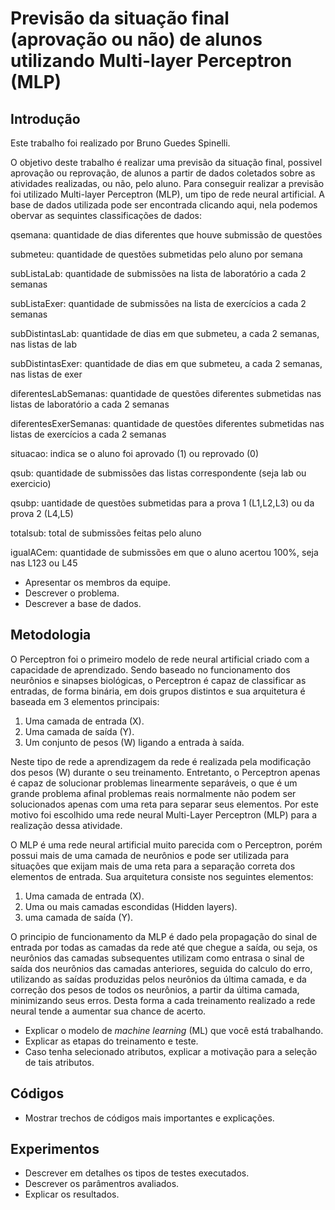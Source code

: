 # Previsão da situação final (aprovação ou não) de alunos utilizando Multi-layer Perceptron (MLP)

## Introdução

Este trabalho foi realizado por Bruno Guedes Spinelli.

O objetivo deste trabalho é realizar uma previsão da situação final, possivel aprovação ou reprovação, de alunos a partir de dados coletados sobre as atividades realizadas, ou não, pelo aluno. Para conseguir realizar a previsão foi utilizado Multi-layer Perceptron (MLP), um tipo de rede neural artificial. A base de dados utilizada pode ser encontrada clicando aqui, nela podemos obervar as sequintes classificações de dados:

qsemana: quantidade de dias diferentes que houve submissão de questões

submeteu: quantidade de questões submetidas pelo aluno por semana

subListaLab: quantidade de submissões na lista de laboratório a cada 2 semanas

subListaExer: quantidade de submissões na lista de exercícios a cada 2 semanas

subDistintasLab: quantidade de dias em que submeteu, a cada 2 semanas, nas listas de lab

subDistintasExer: quantidade de dias em que submeteu, a cada 2 semanas, nas listas de exer

diferentesLabSemanas: quantidade de questões diferentes submetidas nas listas de laboratório a cada 2 semanas

diferentesExerSemanas: quantidade de questões diferentes submetidas nas listas de exercícios a cada 2 semanas

situacao: indica se o aluno foi aprovado (1) ou reprovado (0)

qsub: quantidade de submissões das listas correspondente (seja lab ou exercicio)

qsubp: uantidade de questões submetidas para a prova 1 (L1,L2,L3) ou da prova 2 (L4,L5)

totalsub: total de submissões feitas pelo aluno

igualACem: quantidade de submissões em que o aluno acertou 100%, seja nas L123 ou L45


* Apresentar os membros da equipe. 
* Descrever o problema.  
* Descrever a base de dados.  

## Metodologia 

O Perceptron foi o primeiro modelo de rede neural artificial criado com a capacidade de aprendizado. Sendo baseado no funcionamento dos neurônios e sinapses biológicas, o Perceptron é capaz de classificar as entradas, de forma binária, em dois grupos distintos e sua arquitetura é baseada em 3 elementos principais:

1) Uma camada de entrada (X).
2) Uma camada de saída (Y).
3) Um conjunto de pesos (W) ligando a entrada à saída.

Neste tipo de rede a aprendizagem da rede é realizada pela modificação dos pesos (W) durante o seu treinamento. Entretanto, o Perceptron apenas é capaz de solucionar problemas linearmente separáveis, o que é um grande problema afinal problemas reais normalmente não podem ser solucionados apenas com uma reta para separar seus elementos. Por este motivo foi escolhido uma rede neural Multi-Layer Perceptron (MLP) para a realização dessa atividade.

O MLP é uma rede neural artificial muito parecida com o Perceptron, porém possui mais de uma camada de neurônios e pode ser utilizada para situações que exijam mais de uma reta para a separação correta dos elementos de entrada. Sua arquitetura consiste nos seguintes elementos:

1) Uma camada de entrada (X).
2) Uma ou mais camadas escondidas (Hidden layers).
3) uma camada de saída (Y).

O principio de funcionamento da MLP é dado pela propagação do sinal de entrada por todas as camadas da rede até que chegue a saída, ou seja, os neurônios das camadas subsequentes utilizam como entrasa o sinal de saída dos neurônios das camadas anteriores, seguida do calculo do erro, utilizando as saídas produzidas pelos neurônios da última camada, e da correção dos pesos de todos os neurônios, a partir da última camada, minimizando seus erros. Desta forma a cada treinamento realizado a rede neural tende a aumentar sua chance de acerto.

* Explicar o modelo de _machine learning_ (ML) que você está trabalhando. 
* Explicar as etapas do treinamento e teste. 
* Caso tenha selecionado atributos, explicar a motivação para a seleção de tais atributos. 

## Códigos 

* Mostrar trechos de códigos mais importantes e explicações.  

## Experimentos 

* Descrever em detalhes os tipos de testes executados. 
* Descrever os parâmentros avaliados. 
* Explicar os resultados. 
